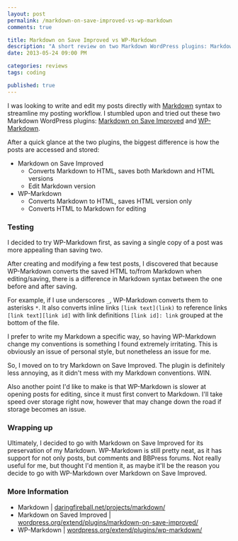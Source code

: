 ```yaml
---
layout: post
permalink: /markdown-on-save-improved-vs-wp-markdown
comments: true

title: Markdown on Save Improved vs WP-Markdown
description: "A short review on two Markdown WordPress plugins: Markdown on Saved Improved and WP-Markdown"
date: 2013-05-24 09:00 PM

categories: reviews
tags: coding

published: true
---
```


I was looking to write and edit my posts directly with [Markdown](http://daringfireball.net/projects/markdown/) syntax to streamline my posting workflow. I stumbled upon and tried out these two Markdown WordPress plugins: [Markdown on Save Improved](http://wordpress.org/extend/plugins/markdown-on-save-improved/) and [WP-Markdown](http://wordpress.org/extend/plugins/wp-markdown/).

<!--more Here is a quick rundown on my experience with them.-->

After a quick glance at the two plugins, the biggest difference is how the posts are accessed and stored:

- Markdown on Save Improved 
	- Converts Markdown to HTML, saves both Markdown and HTML versions
	- Edit Markdown version
- WP-Markdown
	- Converts Markdown to HTML, saves HTML version only
	- Converts HTML to Markdown for editing


### Testing

I decided to try WP-Markdown first, as saving a single copy of a post was more appealing than saving two.

After creating and modifying a few test posts, I discovered that because WP-Markdown converts the saved HTML to/from Markdown when editing/saving, there is a difference in Markdown syntax between the one before and after saving.

<p>For example, if I use underscores <code>_</code>, WP-Markdown converts them to asterisks <code>*</code>. It also converts inline links <code>[link text](link)</code> to reference links <code>[link text][link id]</code> with link definitions <code>[link id]: link</code> grouped at the bottom of the file.</p>

I prefer to write my Markdown a specific way, so having WP-Markdown change my conventions is something I found extremely irritating. This is obviously an issue of personal style, but nonetheless an issue for me.

So, I moved on to try Markdown on Save Improved. The plugin is definitely less annoying, as it didn't mess with my Markdown conventions. WIN.

Also another point I'd like to make is that WP-Markdown is slower at opening posts for editing, since it must first convert to Markdown. I'll take speed over storage right now, however that may change down the road if storage becomes an issue.


### Wrapping up

Ultimately, I decided to go with Markdown on Save Improved for its preservation of my Markdown. WP-Markdown is still pretty neat, as it has support for not only posts, but comments and BBPress forums. Not really useful for me, but thought I'd mention it, as maybe it'll be the reason you decide to go with WP-Markdown over Markdown on Save Improved.


### More Information

- Markdown | [daringfireball.net/projects/markdown/](http://daringfireball.net/projects/markdown/)
- Markdown on Saved Improved | [wordpress.org/extend/plugins/markdown-on-save-improved/](http://daringfireball.net/projects/markdown/)
- WP-Markdown | [wordpress.org/extend/plugins/wp-markdown/](http://wordpress.org/extend/plugins/wp-markdown/)
